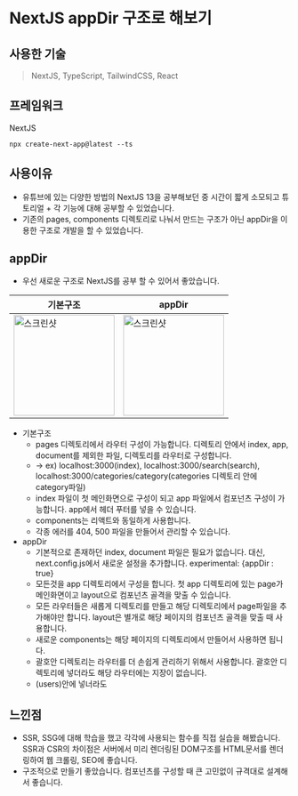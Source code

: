 # NextJS appDir 구조로 해보기

## 사용한 기술
> NextJS, TypeScript, TailwindCSS, React

## 프레임워크
NextJS
```
npx create-next-app@latest --ts
```

## 사용이유
- 유튜브에 있는 다양한 방법의 NextJS 13을 공부해보던 중 시간이 짧게 소모되고 튜토리얼 + 각 기능에 대해 공부할 수 있었습니다.
- 기존의 pages, components 디렉토리로 나눠서 만드는 구조가 아닌 appDir을 이용한 구조로 개발을 할 수 있었습니다.

## appDir
- 우선 새로운 구조로 NextJS를 공부 할 수 있어서 좋았습니다.

|기본구조|appDir|
|----|------|
|<img width="181" alt="스크린샷" src="https://user-images.githubusercontent.com/97148877/230008431-a639bdfb-5c1a-41c1-afab-c0feb5a0409a.png" />|<img width="181" alt="스크린샷" src="https://user-images.githubusercontent.com/97148877/230008493-323a4348-4591-462e-b979-3ac2e9bef309.png" />|

- 기본구조
  - pages 디렉토리에서 라우터 구성이 가능합니다. 디렉토리 안에서 index, app, document를 제외한 파일, 디렉토리를 라우터로 구성합니다.
  - -> ex) localhost:3000(index), localhost:3000/search(search), localhost:3000/categories/category(categories 디렉토리 안에 category파일)
  - index 파일이 첫 메인화면으로 구성이 되고 app 파일에서 컴포넌츠 구성이 가능합니다. app에서 헤더 푸터를 넣을 수 있습니다.
  - components는 리액트와 동일하게 사용합니다.
  - 각종 에러를 404, 500 파일을 만들어서 관리할 수 있습니다.
- appDir
  - 기본적으로 존재하던 index, document 파일은 필요가 없습니다. 대신, next.config.js에서 새로운 설정을 추가합니다. experimental: {appDir : true}
  - 모든것을 app 디렉토리에서 구성을 합니다. 첫 app 디렉토리에 있는 page가 메인화면이고 layout으로 컴포넌츠 골격을 맞출 수 있습니다.
  - 모든 라우터들은 새롭게 디렉토리를 만들고 해당 디렉토리에서 page파일을 추가해야만 합니다. layout은 별개로 해당 페이지의 컴포넌츠 골격을 맞출 때 사용합니다.
  - 새로운 components는 해당 페이지의 디렉토리에서 만들어서 사용하면 됩니다.
  - 괄호안 디렉토리는 라우터를 더 손쉽게 관리하기 위해서 사용합니다. 괄호안 디렉토리에 넣더라도 해당 라우터에는 지장이 없습니다.
  - (users)안에 넣너라도 

## 느낀점
- SSR, SSG에 대해 학습을 했고 각각에 사용되는 함수를 직접 실습을 해봤습니다. SSR과 CSR의 차이점은 서버에서 미리 렌더링된 DOM구조를 HTML문서를 렌더링하여 웹 크롤링, SEO에 좋습니다.
- 구조적으로 만들기 좋았습니다. 컴포넌츠를 구성할 때 큰 고민없이 규격대로 설계해서 좋습니다.

